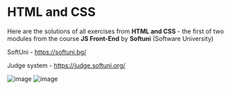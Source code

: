 # HTML and CSS

Here are the solutions of all exercises from **HTML and CSS** - the first of two modules from the course **JS Front-End** by **Softuni** (Software University)

SoftUni - https://softuni.bg/

Judge system - https://judge.softuni.org/

![image](https://github.com/StivanD/HTML-and-CSS/assets/62377138/c1dfcba1-a9cf-41d8-abed-070527e5306e)
![image](https://github.com/StivanD/HTML-and-CSS/assets/62377138/70fd04ec-1e8b-4f61-90c8-aef03f12d99e)

